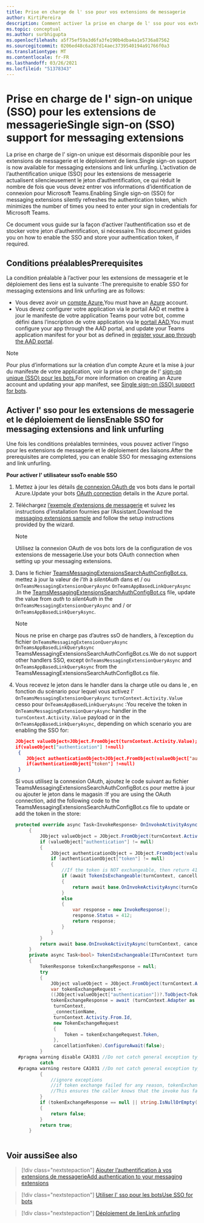 ```yaml
---
title: Prise en charge de l' sso pour vos extensions de messagerie
author: KirtiPereira
description: Comment activer la prise en charge de l' sso pour vos extensions de messagerie
ms.topic: conceptual
ms.author: surbhigupta
ms.openlocfilehash: a5f75ef59a3d6fa3fe190b4dba4a1e5736a87562
ms.sourcegitcommit: 0206ed48c6a287d14aec3739540194a91766f0a3
ms.translationtype: MT
ms.contentlocale: fr-FR
ms.lasthandoff: 03/26/2021
ms.locfileid: "51378343"
---
```

# <a name="single-sign-on-sso-support-for-messaging-extensions"></a><span data-ttu-id="2b4b8-103">Prise en charge de l' sign-on unique (SSO) pour les extensions de messagerie</span><span class="sxs-lookup"><span data-stu-id="2b4b8-103">Single sign-on (SSO) support for messaging extensions</span></span>
 
<span data-ttu-id="2b4b8-104">La prise en charge de l' sign-on unique est désormais disponible pour les extensions de messagerie et le déploiement de liens.</span><span class="sxs-lookup"><span data-stu-id="2b4b8-104">Single sign-on support is now available for messaging extensions and link unfurling.</span></span> <span data-ttu-id="2b4b8-105">L’activation de l’authentification unique (SSO) pour les extensions de messagerie actualisent silencieusement le jeton d’authentification, ce qui réduit le nombre de fois que vous devez entrer vos informations d’identification de connexion pour Microsoft Teams.</span><span class="sxs-lookup"><span data-stu-id="2b4b8-105">Enabling Single sign-on (SSO) for messaging extensions silently refreshes the authentication token, which minimizes the number of times you need to enter your sign in credentials for Microsoft Teams.</span></span>

<span data-ttu-id="2b4b8-106">Ce document vous guide sur la façon d’activer l’authentification sso et de stocker votre jeton d’authentification, si nécessaire.</span><span class="sxs-lookup"><span data-stu-id="2b4b8-106">This document guides you on how to enable the SSO and store your authentication token, if required.</span></span>

## <a name="prerequisites"></a><span data-ttu-id="2b4b8-107">Conditions préalables</span><span class="sxs-lookup"><span data-stu-id="2b4b8-107">Prerequisites</span></span>

<span data-ttu-id="2b4b8-108">La condition préalable à l’activer pour les extensions de messagerie et le déploiement des liens est la suivante :</span><span class="sxs-lookup"><span data-stu-id="2b4b8-108">The prerequisite to enable SSO for messaging extensions and link unfurling are as follows:</span></span>
* <span data-ttu-id="2b4b8-109">Vous devez avoir un [compte Azure.](https://azure.microsoft.com/en-us/free/)</span><span class="sxs-lookup"><span data-stu-id="2b4b8-109">You must have an [Azure](https://azure.microsoft.com/en-us/free/) account.</span></span>
* <span data-ttu-id="2b4b8-110">Vous devez configurer votre application via le portail AAD et mettre à jour le manifeste de votre application Teams pour votre bot, comme défini dans l’inscription de votre application via le [portail AAD.](../../bots/how-to/authentication/auth-aad-sso-bots.md#register-your-app-through-the-aad-portal)</span><span class="sxs-lookup"><span data-stu-id="2b4b8-110">You must configure your app through the AAD portal, and update your Teams application manifest for your bot as defined in [register your app through the AAD portal](../../bots/how-to/authentication/auth-aad-sso-bots.md#register-your-app-through-the-aad-portal).</span></span>

> [!NOTE]
> <span data-ttu-id="2b4b8-111">Pour plus d’informations sur la création d’un compte Azure et la mise à jour du manifeste de votre application, voir la prise en charge de l' [sign-on unique (SSO) pour les bots.](../../bots/how-to/authentication/auth-aad-sso-bots.md)</span><span class="sxs-lookup"><span data-stu-id="2b4b8-111">For more information on creating an Azure account and updating your app manifest, see [Single sign-on (SSO) support for bots](../../bots/how-to/authentication/auth-aad-sso-bots.md).</span></span>

## <a name="enable-sso-for-messaging-extensions-and-link-unfurling"></a><span data-ttu-id="2b4b8-112">Activer l' sso pour les extensions de messagerie et le déploiement de liens</span><span class="sxs-lookup"><span data-stu-id="2b4b8-112">Enable SSO for messaging extensions and link unfurling</span></span>

<span data-ttu-id="2b4b8-113">Une fois les conditions préalables terminées, vous pouvez activer l’ingso pour les extensions de messagerie et le déploiement des liaisons.</span><span class="sxs-lookup"><span data-stu-id="2b4b8-113">After the prerequisites are completed, you can enable SSO for messaging extensions and link unfurling.</span></span>

<span data-ttu-id="2b4b8-114">**Pour activer l' utilisateur sso**</span><span class="sxs-lookup"><span data-stu-id="2b4b8-114">**To enable SSO**</span></span>
1. <span data-ttu-id="2b4b8-115">Mettez à jour les détails [de connexion OAuth de](../../bots/how-to/authentication/auth-aad-sso-bots.md#update-the-azure-portal-with-the-oauth-connection) vos bots dans le portail Azure.</span><span class="sxs-lookup"><span data-stu-id="2b4b8-115">Update your bots [OAuth connection](../../bots/how-to/authentication/auth-aad-sso-bots.md#update-the-azure-portal-with-the-oauth-connection) details in the Azure portal.</span></span>
2. <span data-ttu-id="2b4b8-116">Téléchargez [l’exemple d’extensions de messagerie](https://github.com/microsoft/BotBuilder-Samples/tree/main/samples/csharp_dotnetcore/52.teams-messaging-extensions-search-auth-config) et suivez les instructions d’installation fournies par l’Assistant.</span><span class="sxs-lookup"><span data-stu-id="2b4b8-116">Download the [messaging extensions sample](https://github.com/microsoft/BotBuilder-Samples/tree/main/samples/csharp_dotnetcore/52.teams-messaging-extensions-search-auth-config) and follow the setup instructions provided by the wizard.</span></span>
   > [!NOTE]
   > <span data-ttu-id="2b4b8-117">Utilisez la connexion OAuth de vos bots lors de la configuration de vos extensions de messagerie.</span><span class="sxs-lookup"><span data-stu-id="2b4b8-117">Use your bots OAuth connection when setting up your messaging extensions.</span></span>
3. <span data-ttu-id="2b4b8-118">Dans le fichier [TeamsMessagingExtensionsSearchAuthConfigBot.cs,](https://github.com/microsoft/BotBuilder-Samples/tree/main/samples/csharp_dotnetcore/52.teams-messaging-extensions-search-auth-config/Bots/TeamsMessagingExtensionsSearchAuthConfigBot.cs) mettez à jour la valeur de *l’th* à *silentAuth* dans et / ou `OnTeamsMessagingExtensionQueryAsync` `OnTeamsAppBasedLinkQueryAsync` .</span><span class="sxs-lookup"><span data-stu-id="2b4b8-118">In the [TeamsMessagingExtensionsSearchAuthConfigBot.cs](https://github.com/microsoft/BotBuilder-Samples/tree/main/samples/csharp_dotnetcore/52.teams-messaging-extensions-search-auth-config/Bots/TeamsMessagingExtensionsSearchAuthConfigBot.cs) file, update the value from *auth* to *silentAuth* in the `OnTeamsMessagingExtensionQueryAsync` and / or `OnTeamsAppBasedLinkQueryAsync`.</span></span>  

    > [!NOTE]
    > <span data-ttu-id="2b4b8-119">Nous ne prise en charge pas d’autres ssO de handlers, à l’exception du fichier `OnTeamsMessagingExtensionQueryAsync` `OnTeamsAppBasedLinkQueryAsync` TeamsMessagingExtensionsSearchAuthConfigBot.cs.</span><span class="sxs-lookup"><span data-stu-id="2b4b8-119">We do not support other handlers SSO, except `OnTeamsMessagingExtensionQueryAsync` and `OnTeamsAppBasedLinkQueryAsync` from the TeamsMessagingExtensionsSearchAuthConfigBot.cs file.</span></span>
   
4. <span data-ttu-id="2b4b8-120">Vous recevez le jeton dans le handler dans la charge utile ou dans le , en fonction du scénario pour lequel vous activez l' `OnTeamsMessagingExtensionQueryAsync` `turnContext.Activity.Value` cesso pour `OnTeamsAppBasedLinkQueryAsync` :</span><span class="sxs-lookup"><span data-stu-id="2b4b8-120">You receive the token in `OnTeamsMessagingExtensionQueryAsync` handler in the `turnContext.Activity.Value` payload or in the `OnTeamsAppBasedLinkQueryAsync`, depending on which scenario you are enabling the SSO for:</span></span>

    ```json
    JObject valueObject=JObject.FromObject(turnContext.Activity.Value);
    if(valueObject["authentication"] !=null)
     {
        JObject authenticationObject=JObject.FromObject(valueObject["authentication"]);
        if(authenticationObject["token"] !=null)
     }
    
     ```
  
    <span data-ttu-id="2b4b8-121">Si vous utilisez la connexion OAuth, ajoutez le code suivant au fichier TeamsMessagingExtensionsSearchAuthConfigBot.cs pour mettre à jour ou ajouter le jeton dans le magasin :</span><span class="sxs-lookup"><span data-stu-id="2b4b8-121">If you are using the OAuth connection, add the following code to the TeamsMessagingExtensionsSearchAuthConfigBot.cs file to update or add the token in the store:</span></span>
    
   ```C#
   protected override async Task<InvokeResponse> OnInvokeActivityAsync(ITurnContext<IInvokeActivity> turnContext, CancellationToken cancellationToken)
        {
            JObject valueObject = JObject.FromObject(turnContext.Activity.Value);
            if (valueObject["authentication"] != null)
            {
                JObject authenticationObject = JObject.FromObject(valueObject["authentication"]);
                if (authenticationObject["token"] != null)
                {
                    //If the token is NOT exchangeable, then return 412 to require user consent
                    if (await TokenIsExchangeable(turnContext, cancellationToken))
                    {
                        return await base.OnInvokeActivityAsync(turnContext, cancellationToken).ConfigureAwait(false);
                    }
                    else
                    {
                        var response = new InvokeResponse();
                        response.Status = 412;
                        return response;
                    }
                }
            }
            return await base.OnInvokeActivityAsync(turnContext, cancellationToken).ConfigureAwait(false);
        }
        private async Task<bool> TokenIsExchangeable(ITurnContext turnContext, CancellationToken cancellationToken)
        {
            TokenResponse tokenExchangeResponse = null;
            try
            {
                JObject valueObject = JObject.FromObject(turnContext.Activity.Value);
                var tokenExchangeRequest =
                ((JObject)valueObject["authentication"])?.ToObject<TokenExchangeInvokeRequest>();
                tokenExchangeResponse = await (turnContext.Adapter as IExtendedUserTokenProvider).ExchangeTokenAsync(
                 turnContext,
                 _connectionName,
                 turnContext.Activity.From.Id,
                 new TokenExchangeRequest
                 {
                     Token = tokenExchangeRequest.Token,
                 },
                 cancellationToken).ConfigureAwait(false);
            }
    #pragma warning disable CA1031 //Do not catch general exception types (ignoring, see comment below)
            catch
    #pragma warning restore CA1031 //Do not catch general exception types
            {
                //ignore exceptions
                //if token exchange failed for any reason, tokenExchangeResponse above remains null, and a failure invoke response is sent to the caller.
                //This ensures the caller knows that the invoke has failed.
            }
            if (tokenExchangeResponse == null || string.IsNullOrEmpty(tokenExchangeResponse.Token))
            {
                return false;
            }
            return true;
        }
    
    ```    

## <a name="see-also"></a><span data-ttu-id="2b4b8-122">Voir aussi</span><span class="sxs-lookup"><span data-stu-id="2b4b8-122">See also</span></span>

> [!div class="nextstepaction"]
> [<span data-ttu-id="2b4b8-123">Ajouter l’authentification à vos extensions de messagerie</span><span class="sxs-lookup"><span data-stu-id="2b4b8-123">Add authentication to your messaging extensions</span></span>](add-authentication.md)

> [!div class="nextstepaction"]
> [<span data-ttu-id="2b4b8-124">Utiliser l' sso pour les bots</span><span class="sxs-lookup"><span data-stu-id="2b4b8-124">Use SSO for bots</span></span>](../../bots/how-to/authentication/auth-aad-sso-bots.md)

> [!div class="nextstepaction"]
> [<span data-ttu-id="2b4b8-125">Déploiement de lien</span><span class="sxs-lookup"><span data-stu-id="2b4b8-125">Link unfurling</span></span>](link-unfurling.md)

